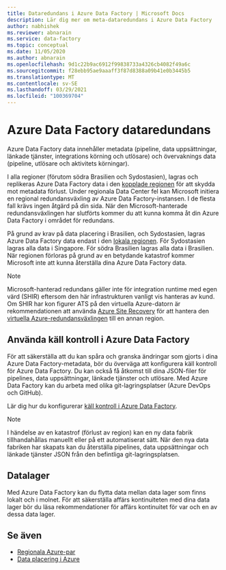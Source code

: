 ```yaml
---
title: Dataredundans i Azure Data Factory | Microsoft Docs
description: Lär dig mer om meta-dataredundans i Azure Data Factory
author: nabhishek
ms.reviewer: abnarain
ms.service: data-factory
ms.topic: conceptual
ms.date: 11/05/2020
ms.author: abnarain
ms.openlocfilehash: 9d1c22b9ac6912f99838733a4326cb4082f49a6c
ms.sourcegitcommit: f28ebb95ae9aaaff3f87d8388a09b41e0b3445b5
ms.translationtype: MT
ms.contentlocale: sv-SE
ms.lasthandoff: 03/29/2021
ms.locfileid: "100369704"
---
```

# <a name="azure-data-factory-data-redundancy"></a>**Azure Data Factory dataredundans**

Azure Data Factory data innehåller metadata (pipeline, data uppsättningar, länkade tjänster, integrations körning och utlösare) och övervaknings data (pipeline, utlösare och aktivitets körningar). 

I alla regioner (förutom södra Brasilien och Sydostasien), lagras och replikeras Azure Data Factory data i den [kopplade regionen](../best-practices-availability-paired-regions.md#azure-regional-pairs) för att skydda mot metadata förlust. Under regionala Data Center fel kan Microsoft initiera en regional redundansväxling av Azure Data Factory-instansen. I de flesta fall krävs ingen åtgärd på din sida. När den Microsoft-hanterade redundansväxlingen har slutförts kommer du att kunna komma åt din Azure Data Factory i området för redundans. 

På grund av krav på data placering i Brasilien, och Sydostasien, lagras Azure Data Factory data endast i den [lokala regionen](../storage/common/storage-redundancy.md#locally-redundant-storage). För Sydostasien lagras alla data i Singapore. För södra Brasilien lagras alla data i Brasilien. När regionen förloras på grund av en betydande katastrof kommer Microsoft inte att kunna återställa dina Azure Data Factory data.  

> [!NOTE]
> Microsoft-hanterad redundans gäller inte för integration runtime med egen värd (SHIR) eftersom den här infrastrukturen vanligt vis hanteras av kund. Om SHIR har kon figurer ATS på den virtuella Azure-datorn är rekommendationen att använda [Azure Site Recovery](../site-recovery/site-recovery-overview.md) för att hantera den [virtuella Azure-redundansväxlingen](../site-recovery/azure-to-azure-architecture.md) till en annan region.



## <a name="using-source-control-in-azure-data-factory"></a>**Använda käll kontroll i Azure Data Factory**

För att säkerställa att du kan spåra och granska ändringar som gjorts i dina Azure Data Factory-metadata, bör du överväga att konfigurera käll kontroll för Azure Data Factory. Du kan också få åtkomst till dina JSON-filer för pipelines, data uppsättningar, länkade tjänster och utlösare. Med Azure Data Factory kan du arbeta med olika git-lagringsplatser (Azure DevOps och GitHub). 

 Lär dig hur du konfigurerar [käll kontroll i Azure Data Factory](./source-control.md). 

> [!NOTE]
> I händelse av en katastrof (förlust av region) kan en ny data fabrik tillhandahållas manuellt eller på ett automatiserat sätt. När den nya data fabriken har skapats kan du återställa pipelines, data uppsättningar och länkade tjänster JSON från den befintliga git-lagringsplatsen. 



## <a name="data-stores"></a>**Datalager**

Med Azure Data Factory kan du flytta data mellan data lager som finns lokalt och i molnet. För att säkerställa affärs kontinuiteten med dina data lager bör du läsa rekommendationer för affärs kontinuitet för var och en av dessa data lager. 

 

## <a name="see-also"></a>Se även

- [Regionala Azure-par](../best-practices-availability-paired-regions.md)
- [Data placering i Azure](https://azure.microsoft.com/global-infrastructure/data-residency/)